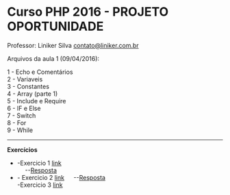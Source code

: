 ﻿﻿Curso PHP 2016 - PROJETO OPORTUNIDADE
=================================
Professor: Liniker Silva <contato@liniker.com.br>

Arquivos da aula 1 (09/04/2016):

1 - Echo e Comentários
<br>
2 - Variaveis
<br>
3 - Constantes
<br>
4 - Array (parte 1)
<br>
5 - Include e Require
<br>
6 - IF e Else
<br>
7 - Switch
<br>
8 - For 
<br>
9 - While

<hr>
<b>Exercícios</b>
<ul>
	<li>
	-Exercicio 1 <a href='https://github.com/linikerdev/curso-php-2016/blob/master/exercicios/exec_01.md'>link</a>
	<br>
	&emsp; --<a href="https://github.com/linikerdev/curso-php-2016/blob/master/respostas/resposta_01.md">Resposta</a>
	</li>
	<li>
	- Exercicio 2 <a href='https://github.com/linikerdev/curso-php-2016/blob/master/exercicios/exec_02.md'>link</a>
	&emsp; --<a href="https://github.com/linikerdev/curso-php-2016/blob/master/respostas/resposta_02.md">Resposta</a>
	</li>
-Exercicio 3 <a href='https://github.com/linikerdev/curso-php-2016/blob/master/exercicios/exec_03.md'>link</a>